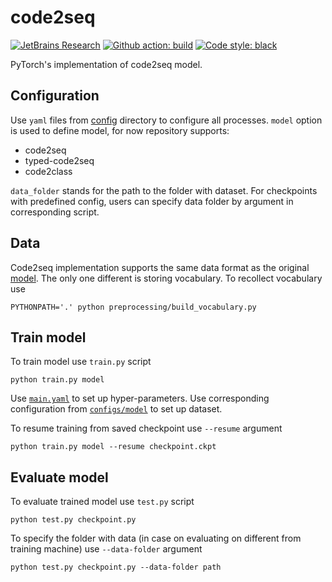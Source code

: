 # code2seq

[![JetBrains Research](https://jb.gg/badges/research.svg)](https://confluence.jetbrains.com/display/ALL/JetBrains+on+GitHub)
[![Github action: build](https://github.com/SpirinEgor/code2seq/workflows/Build/badge.svg)](https://github.com/SpirinEgor/code2seq/actions?query=workflow%3ABuild)
[![Code style: black](https://img.shields.io/badge/code%20style-black-000000.svg)](https://github.com/psf/black)


PyTorch's implementation of code2seq model.

## Configuration

Use `yaml` files from [config](code2seq/configs) directory to configure all processes.
`model` option is used to define model, for now repository supports:
- code2seq
- typed-code2seq
- code2class

`data_folder` stands for the path to the folder with dataset.
For checkpoints with predefined config, users can specify data folder by argument in corresponding script.

## Data

Code2seq implementation supports the same data format as the original [model](https://github.com/tech-srl/code2seq).
The only one different is storing vocabulary. To recollect vocabulary use
```shell
PYTHONPATH='.' python preprocessing/build_vocabulary.py
```

## Train model

To train model use `train.py` script
```shell
python train.py model
```
Use [`main.yaml`](code2seq/configs/main.yaml) to set up hyper-parameters.
Use corresponding configuration from [`configs/model`](code2seq/configs/model) to set up dataset.

To resume training from saved checkpoint use `--resume` argument
```shell
python train.py model --resume checkpoint.ckpt
```

## Evaluate model

To evaluate trained model use `test.py` script
```shell
python test.py checkpoint.py
```

To specify the folder with data (in case on evaluating on different from training machine) use `--data-folder` argument
```shell
python test.py checkpoint.py --data-folder path
```
